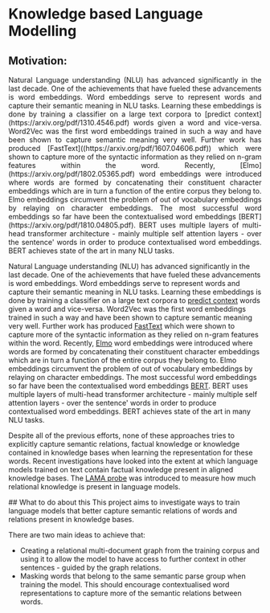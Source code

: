 # Knowledge based Language Modelling

## Motivation: 
<div style="text-align: justify">
Natural Language understanding (NLU) has advanced significantly in the last decade. One of the achievements that have fueled these advancements is word embeddings. Word embeddings serve to represent words and capture their semantic meaning in NLU tasks. Learning these embeddings is done by training a classifier on a large text corpora to [predict context](https://arxiv.org/pdf/1310.4546.pdf) words given a word and vice-versa. Word2Vec was the first word embeddings trained in such a way and have been shown to capture semantic meaning very well. Further work has produced [FastText]((https://arxiv.org/pdf/1607.04606.pdf)) which were shown to capture more of the syntactic information as they relied on n-gram features within the word. Recently, [Elmo](https://arxiv.org/pdf/1802.05365.pdf) word embeddings were introduced where words are formed by concatenating their constituent character embeddings which are in turn a function of the entire corpus they belong to. Elmo embeddings circumvent the problem of out of vocabulary embeddings by relaying on character embeddings. The most successful word embeddings so far have been the contextualised word embeddings [BERT](https://arxiv.org/pdf/1810.04805.pdf). BERT uses multiple layers of multi-head transformer architecture - mainly multiple self attention layers - over the sentence' words in order to produce contextualised word embeddings. BERT achieves state of the art in many NLU tasks.
</div>

<p align="justify">

Natural Language understanding (NLU) has advanced significantly in the last decade. One of the achievements that have fueled these advancements is word embeddings. Word embeddings serve to represent words and capture their semantic meaning in NLU tasks. Learning these embeddings is done by training a classifier on a large text corpora to [predict context](https://arxiv.org/pdf/1310.4546.pdf) words given a word and vice-versa. Word2Vec was the first word embeddings trained in such a way and have been shown to capture semantic meaning very well. Further work has produced [FastText]((https://arxiv.org/pdf/1607.04606.pdf)) which were shown to capture more of the syntactic information as they relied on n-gram features within the word. Recently, [Elmo](https://arxiv.org/pdf/1802.05365.pdf) word embeddings were introduced where words are formed by concatenating their constituent character embeddings which are in turn a function of the entire corpus they belong to. Elmo embeddings circumvent the problem of out of vocabulary embeddings by relaying on character embeddings. The most successful word embeddings so far have been the contextualised word embeddings [BERT](https://arxiv.org/pdf/1810.04805.pdf). BERT uses multiple layers of multi-head transformer architecture - mainly multiple self attention layers - over the sentence' words in order to produce contextualised word embeddings. BERT achieves state of the art in many NLU tasks.

Despite all of the previous efforts, none of these approaches tries to explicitly capture semantic relations, factual knowledge or knowledge contained in knowledge bases when learning the representation for these words. Recent investigations have looked into the extent at which language models trained on text contain factual knowledge present in aligned knowledge bases.  The [LAMA probe](https://arxiv.org/pdf/1909.01066.pdf) was introduced to measure how much relational knowledge is present in language models. 
</p>
## What to do about this
This project aims to investigate ways to train language models that better capture semantic relations of words and relations present in knowledge bases.

There are two main ideas to achieve that:
 
- Creating a relational multi-document graph from the training corpus and using it to allow the model to have access to further context in other sentences - guided by the graph relations.
- Masking words that belong to the same semantic parse group when training the model. This should encourage contextualised word representations to capture more of the semantic relations between words. 

